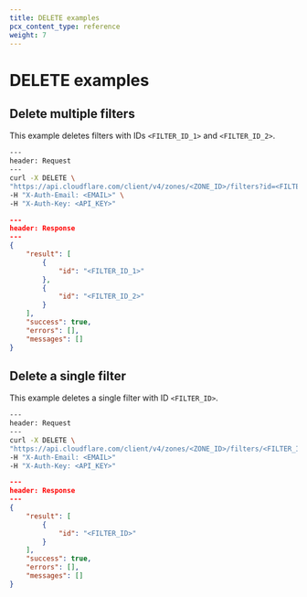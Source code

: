 ```yaml
---
title: DELETE examples
pcx_content_type: reference
weight: 7
---
```


# DELETE examples

## Delete multiple filters

This example deletes filters with IDs `<FILTER_ID_1>` and `<FILTER_ID_2>`.

```bash
---
header: Request
---
curl -X DELETE \
"https://api.cloudflare.com/client/v4/zones/<ZONE_ID>/filters?id=<FILTER_ID_1>&id=<FILTER_ID_2>" \
-H "X-Auth-Email: <EMAIL>" \
-H "X-Auth-Key: <API_KEY>"
```

```json
---
header: Response
---
{
	"result": [
		{
			"id": "<FILTER_ID_1>"
		},
		{
			"id": "<FILTER_ID_2>"
		}
	],
	"success": true,
	"errors": [],
	"messages": []
}
```

## Delete a single filter

This example deletes a single filter with ID `<FILTER_ID>`.

```bash
---
header: Request
---
curl -X DELETE \
"https://api.cloudflare.com/client/v4/zones/<ZONE_ID>/filters/<FILTER_ID>"
-H "X-Auth-Email: <EMAIL>"
-H "X-Auth-Key: <API_KEY>"
```

```json
---
header: Response
---
{
	"result": [
		{
			"id": "<FILTER_ID>"
		}
	],
	"success": true,
	"errors": [],
	"messages": []
}
```
